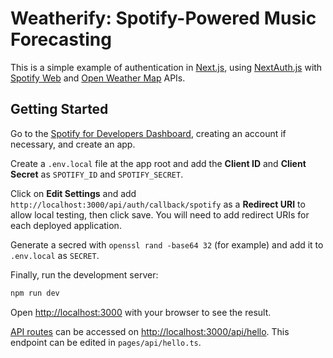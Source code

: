 # Weatherify: Spotify-Powered Music Forecasting

This is a simple example of authentication in [Next.js](https://nextjs.org/), using [NextAuth.js](https://next-auth.js.org/) with [Spotify Web](https://developer.spotify.com/documentation/general/guides/authorization/) and [Open Weather Map](https://openweathermap.org/api) APIs.

## Getting Started

Go to the [Spotify for Developers Dashboard](https://developer.spotify.com/dashboard/applications), creating an account if necessary, and create an app.

Create a `.env.local` file at the app root and add the **Client ID** and **Client Secret** as `SPOTIFY_ID` and `SPOTIFY_SECRET`.

Click on **Edit Settings** and add `http://localhost:3000/api/auth/callback/spotify` as a **Redirect URI** to allow local testing, then click save. You will need to add redirect URIs for each deployed application.

Generate a secred with `openssl rand -base64 32` (for example) and add it to `.env.local` as `SECRET`.

Finally, run the development server:

```bash
npm run dev
```

Open [http://localhost:3000](http://localhost:3000) with your browser to see the result.


[API routes](https://nextjs.org/docs/api-routes/introduction) can be accessed on [http://localhost:3000/api/hello](http://localhost:3000/api/hello). This endpoint can be edited in `pages/api/hello.ts`.
